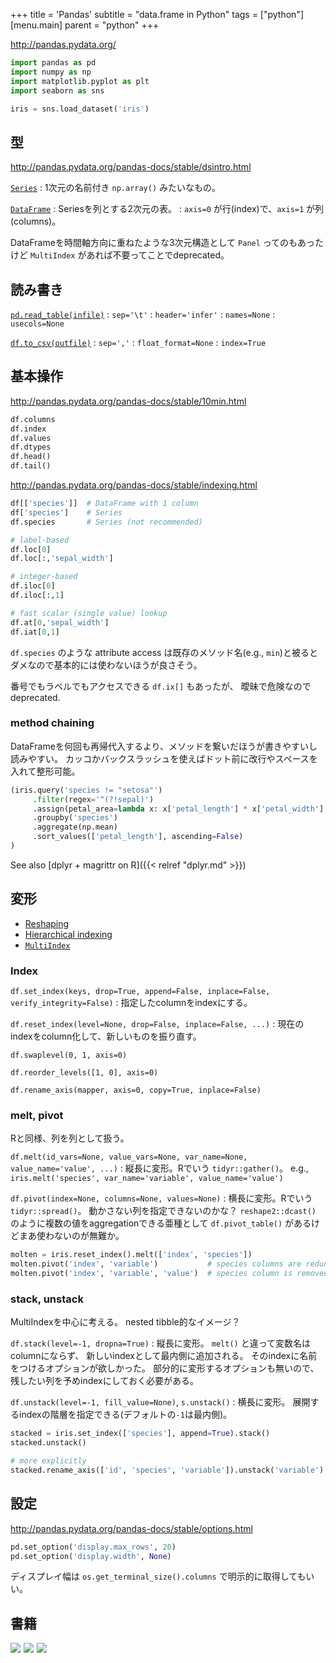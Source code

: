 +++
title = 'Pandas'
subtitle = "data.frame in Python"
tags = ["python"]
[menu.main]
  parent = "python"
+++

http://pandas.pydata.org/

```python
import pandas as pd
import numpy as np
import matplotlib.pyplot as plt
import seaborn as sns

iris = sns.load_dataset('iris')
```

## 型

http://pandas.pydata.org/pandas-docs/stable/dsintro.html

[`Series`](http://pandas.pydata.org/pandas-docs/stable/generated/pandas.Series.html)
: 1次元の名前付き `np.array()` みたいなもの。

[`DataFrame`](http://pandas.pydata.org/pandas-docs/stable/generated/pandas.DataFrame.html)
: Seriesを列とする2次元の表。
: `axis=0` が行(index)で、`axis=1` が列(columns)。

DataFrameを時間軸方向に重ねたような3次元構造として
`Panel` ってのもあったけど `MultiIndex` があれば不要ってことでdeprecated。


## 読み書き

[`pd.read_table(infile)`](http://pandas.pydata.org/pandas-docs/stable/generated/pandas.read_table.html)
: `sep='\t'`
: `header='infer'`
: `names=None`
: `usecols=None`

[`df.to_csv(outfile)`](http://pandas.pydata.org/pandas-docs/stable/generated/pandas.DataFrame.to_csv.html)
: `sep=','`
: `float_format=None`
: `index=True`


## 基本操作

http://pandas.pydata.org/pandas-docs/stable/10min.html

```python
df.columns
df.index
df.values
df.dtypes
df.head()
df.tail()
```

http://pandas.pydata.org/pandas-docs/stable/indexing.html

```python
df[['species']]  # DataFrame with 1 column
df['species']    # Series
df.species       # Series (not recommended)

# label-based
df.loc[0]
df.loc[:,'sepal_width']

# integer-based
df.iloc[0]
df.iloc[:,1]

# fast scalar (single value) lookup
df.at[0,'sepal_width']
df.iat[0,1]
```

`df.species` のような attribute access
は既存のメソッド名(e.g., `min`)と被るとダメなので基本的には使わないほうが良さそう。

番号でもラベルでもアクセスできる `df.ix[]` もあったが、
曖昧で危険なのでdeprecated.

### method chaining

DataFrameを何回も再帰代入するより、メソッドを繋いだほうが書きやすいし読みやすい。
カッコかバックスラッシュを使えばドット前に改行やスペースを入れて整形可能。

```py
(iris.query('species != "setosa"')
     .filter(regex='^(?!sepal)')
     .assign(petal_area=lambda x: x['petal_length'] * x['petal_width'] * 0.5)
     .groupby('species')
     .aggregate(np.mean)
     .sort_values(['petal_length'], ascending=False)
)
```

See also [dplyr + magrittr on R]({{< relref "dplyr.md" >}})

## 変形

- [Reshaping](https://pandas.pydata.org/pandas-docs/stable/reshaping.html)
- [Hierarchical indexing](https://pandas.pydata.org/pandas-docs/stable/advanced.html)
- [`MultiIndex`](https://pandas.pydata.org/pandas-docs/stable/generated/pandas.MultiIndex.html)

### Index

`df.set_index(keys, drop=True, append=False, inplace=False, verify_integrity=False)`
: 指定したcolumnをindexにする。

`df.reset_index(level=None, drop=False, inplace=False, ...)`
: 現在のindexをcolumn化して、新しいものを振り直す。

`df.swaplevel(0, 1, axis=0)`

`df.reorder_levels([1, 0], axis=0)`

`df.rename_axis(mapper, axis=0, copy=True, inplace=False)`


### melt, pivot

Rと同様、列を列として扱う。

`df.melt(id_vars=None, value_vars=None, var_name=None, value_name='value', ...)`
: 縦長に変形。Rでいう `tidyr::gather()`。
  e.g., `iris.melt('species', var_name='variable', value_name='value')`

`df.pivot(index=None, columns=None, values=None)`
: 横長に変形。Rでいう `tidyr::spread()`。
  動かさない列を指定できないのかな？
  `reshape2::dcast()` のように複数の値をaggregationできる亜種として
  `df.pivot_table()` があるけどまあ使わないのが無難か。

<!-- workaround blackfriday bug -->
```py
molten = iris.reset_index().melt(['index', 'species'])
molten.pivot('index', 'variable')           # species columns are redundant
molten.pivot('index', 'variable', 'value')  # species column is removed
```

### stack, unstack

MultiIndexを中心に考える。
nested tibble的なイメージ？

`df.stack(level=-1, dropna=True)`
: 縦長に変形。
  `melt()` と違って変数名はcolumnにならず、
  新しいindexとして最内側に追加される。
  そのindexに名前をつけるオプションが欲しかった。
  部分的に変形するオプションも無いので、
  残したい列を予めindexにしておく必要がある。

`df.unstack(level=-1, fill_value=None)`, `s.unstack()`
: 横長に変形。
  展開するindexの階層を指定できる(デフォルトの`-1`は最内側)。

<!-- workaround blackfriday bug -->
```py
stacked = iris.set_index(['species'], append=True).stack()
stacked.unstack()

# more explicitly
stacked.rename_axis(['id', 'species', 'variable']).unstack('variable')
```

## 設定

http://pandas.pydata.org/pandas-docs/stable/options.html

```python
pd.set_option('display.max_rows', 20)
pd.set_option('display.width', None)
```

ディスプレイ幅は `os.get_terminal_size().columns` で明示的に取得してもいい。


## 書籍

<a href="https://www.amazon.co.jp/dp/487311845X/ref=as_li_ss_il?ie=UTF8&linkCode=li3&tag=heavywatal-22&linkId=72a416f5d10a9e84aaab4b3ee9613329&language=ja_JP" target="_blank"><img border="0" src="//ws-fe.amazon-adsystem.com/widgets/q?_encoding=UTF8&ASIN=487311845X&Format=_SL250_&ID=AsinImage&MarketPlace=JP&ServiceVersion=20070822&WS=1&tag=heavywatal-22&language=ja_JP" ></a><img src="https://ir-jp.amazon-adsystem.com/e/ir?t=heavywatal-22&language=ja_JP&l=li3&o=9&a=487311845X" width="1" height="1" border="0" alt="" style="border:none !important; margin:0px !important;" />
<a href="https://www.amazon.co.jp/dp/4873118417/ref=as_li_ss_il?ie=UTF8&linkCode=li3&tag=heavywatal-22&linkId=6b1a04ec880b6c730bd6e80273e30e9c&language=ja_JP" target="_blank"><img border="0" src="//ws-fe.amazon-adsystem.com/widgets/q?_encoding=UTF8&ASIN=4873118417&Format=_SL250_&ID=AsinImage&MarketPlace=JP&ServiceVersion=20070822&WS=1&tag=heavywatal-22&language=ja_JP" ></a><img src="https://ir-jp.amazon-adsystem.com/e/ir?t=heavywatal-22&language=ja_JP&l=li3&o=9&a=4873118417" width="1" height="1" border="0" alt="" style="border:none !important; margin:0px !important;" />
<a href="https://www.amazon.co.jp/dp/4873117488/ref=as_li_ss_il?ie=UTF8&linkCode=li3&tag=heavywatal-22&linkId=2181a50362009e68f507d44fc38716b4&language=ja_JP" target="_blank"><img border="0" src="//ws-fe.amazon-adsystem.com/widgets/q?_encoding=UTF8&ASIN=4873117488&Format=_SL250_&ID=AsinImage&MarketPlace=JP&ServiceVersion=20070822&WS=1&tag=heavywatal-22&language=ja_JP" ></a><img src="https://ir-jp.amazon-adsystem.com/e/ir?t=heavywatal-22&language=ja_JP&l=li3&o=9&a=4873117488" width="1" height="1" border="0" alt="" style="border:none !important; margin:0px !important;" />
